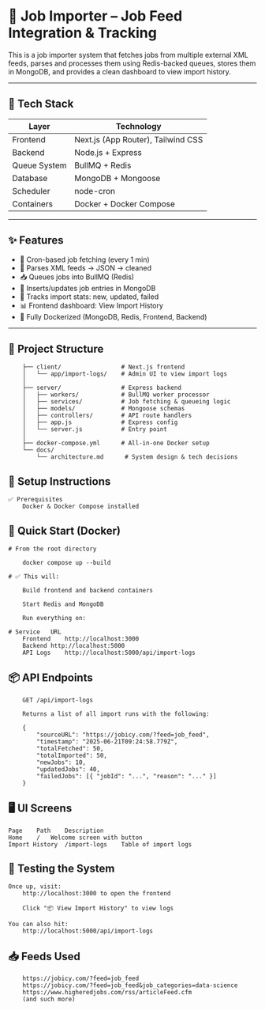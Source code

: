 # 🚀 Job Importer – Job Feed Integration & Tracking

This is a job importer system that fetches jobs from multiple external XML feeds, parses and processes them using Redis-backed queues, stores them in MongoDB, and provides a clean dashboard to view import history.

---

## 🧱 Tech Stack

| Layer        | Technology                      |
|--------------|----------------------------------|
| Frontend     | Next.js (App Router), Tailwind CSS |
| Backend      | Node.js + Express                |
| Queue System | BullMQ + Redis                   |
| Database     | MongoDB + Mongoose               |
| Scheduler    | node-cron                        |
| Containers   | Docker + Docker Compose          |

---

## ✨ Features

- 🔁 Cron-based job fetching (every 1 min)
- 🔄 Parses XML feeds → JSON → cleaned
- 📥 Queues jobs into BullMQ (Redis)
- 📌 Inserts/updates job entries in MongoDB
- 🧾 Tracks import stats: new, updated, failed
- 📊 Frontend dashboard: View Import History
- 🐳 Fully Dockerized (MongoDB, Redis, Frontend, Backend)

---

## 📂 Project Structure
    

        ├── client/                 # Next.js frontend
        │   └── app/import-logs/    # Admin UI to view import logs
        │
        ├── server/                 # Express backend
        │   ├── workers/            # BullMQ worker processor
        │   ├── services/           # Job fetching & queueing logic
        │   ├── models/             # Mongoose schemas
        │   ├── controllers/        # API route handlers
        │   ├── app.js              # Express config
        │   └── server.js           # Entry point
        │
        ├── docker-compose.yml      # All-in-one Docker setup
        └── docs/
            └── architecture.md      # System design & tech decisions



##  🔧 Setup Instructions
    ✅ Prerequisites
        Docker & Docker Compose installed


## 🚀 Quick Start (Docker)

    # From the root directory

        docker compose up --build

    # ✅ This will:

        Build frontend and backend containers

        Start Redis and MongoDB

        Run everything on:

    # Service	URL
        Frontend	http://localhost:3000
        Backend	http://localhost:5000
        API Logs	http://localhost:5000/api/import-logs


## 📦 API Endpoints

        GET /api/import-logs

        Returns a list of all import runs with the following:

        {
            "sourceURL": "https://jobicy.com/?feed=job_feed",
            "timestamp": "2025-06-21T09:24:58.779Z",
            "totalFetched": 50,
            "totalImported": 50,
            "newJobs": 10,
            "updatedJobs": 40,
            "failedJobs": [{ "jobId": "...", "reason": "..." }]
        }

        
## 🖥️ UI Screens
    Page	Path	Description
    Home	/	Welcome screen with button
    Import History	/import-logs	Table of import logs

            
## 🧪 Testing the System

    Once up, visit:
        http://localhost:3000 to open the frontend

        Click "📦 View Import History" to view logs

    You can also hit:
        http://localhost:5000/api/import-logs


## 📥 Feeds Used
        https://jobicy.com/?feed=job_feed
        https://jobicy.com/?feed=job_feed&job_categories=data-science
        https://www.higheredjobs.com/rss/articleFeed.cfm
        (and such more)



